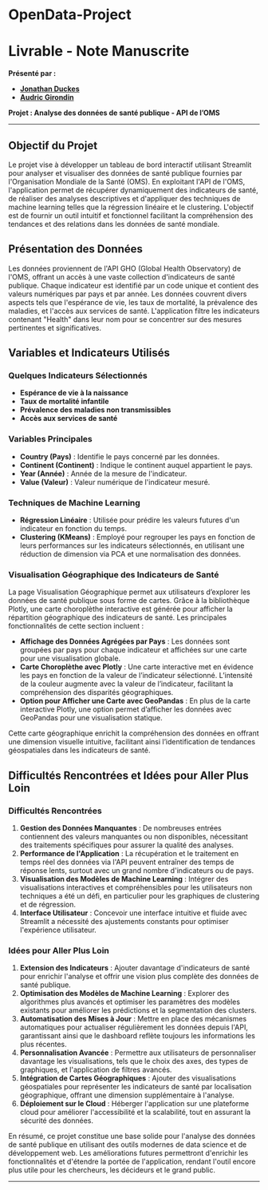 # OpenData-Project
# Livrable - Note Manuscrite

**Présenté par :**
- **[Jonathan Duckes](https://github.com/jonathanduc)**
- **[Audric Girondin](https://github.com/aaudric)**

**Projet : Analyse des données de santé publique - API de l’OMS**

---

## Objectif du Projet

Le projet vise à développer un tableau de bord interactif utilisant Streamlit pour analyser et visualiser des données de santé publique fournies par l'Organisation Mondiale de la Santé (OMS). En exploitant l'API de l'OMS, l'application permet de récupérer dynamiquement des indicateurs de santé, de réaliser des analyses descriptives et d'appliquer des techniques de machine learning telles que la régression linéaire et le clustering. L'objectif est de fournir un outil intuitif et fonctionnel facilitant la compréhension des tendances et des relations dans les données de santé mondiale.

## Présentation des Données

Les données proviennent de l'API GHO (Global Health Observatory) de l'OMS, offrant un accès à une vaste collection d'indicateurs de santé publique. Chaque indicateur est identifié par un code unique et contient des valeurs numériques par pays et par année. Les données couvrent divers aspects tels que l'espérance de vie, les taux de mortalité, la prévalence des maladies, et l'accès aux services de santé. L'application filtre les indicateurs contenant "Health" dans leur nom pour se concentrer sur des mesures pertinentes et significatives.

## Variables et Indicateurs Utilisés

### Quelques Indicateurs Sélectionnés

- **Espérance de vie à la naissance**
- **Taux de mortalité infantile**
- **Prévalence des maladies non transmissibles**
- **Accès aux services de santé**

### Variables Principales

- **Country (Pays)** : Identifie le pays concerné par les données.
- **Continent (Continent)** : Indique le continent auquel appartient le pays.
- **Year (Année)** : Année de la mesure de l'indicateur.
- **Value (Valeur)** : Valeur numérique de l'indicateur mesuré.

### Techniques de Machine Learning

- **Régression Linéaire** : Utilisée pour prédire les valeurs futures d'un indicateur en fonction du temps.
- **Clustering (KMeans)** : Employé pour regrouper les pays en fonction de leurs performances sur les indicateurs sélectionnés, en utilisant une réduction de dimension via PCA et une normalisation des données.

### Visualisation Géographique des Indicateurs de Santé

La page Visualisation Géographique permet aux utilisateurs d’explorer les données de santé publique sous forme de cartes. Grâce à la bibliothèque Plotly, une carte choroplèthe interactive est générée pour afficher la répartition géographique des indicateurs de santé. Les principales fonctionnalités de cette section incluent :

- **Affichage des Données Agrégées par Pays** : Les données sont groupées par pays pour chaque indicateur et affichées sur une carte pour une visualisation globale.
- **Carte Choroplèthe avec Plotly** : Une carte interactive met en évidence les pays en fonction de la valeur de l’indicateur sélectionné. L’intensité de la couleur augmente avec la valeur de l’indicateur, facilitant la compréhension des disparités géographiques.
- **Option pour Afficher une Carte avec GeoPandas** : En plus de la carte interactive Plotly, une option permet d’afficher les données avec GeoPandas pour une visualisation statique.

Cette carte géographique enrichit la compréhension des données en offrant une dimension visuelle intuitive, facilitant ainsi l’identification de tendances géospatiales dans les indicateurs de santé.

## Difficultés Rencontrées et Idées pour Aller Plus Loin

### Difficultés Rencontrées

1. **Gestion des Données Manquantes** : De nombreuses entrées contiennent des valeurs manquantes ou non disponibles, nécessitant des traitements spécifiques pour assurer la qualité des analyses.
2. **Performance de l'Application** : La récupération et le traitement en temps réel des données via l'API peuvent entraîner des temps de réponse lents, surtout avec un grand nombre d'indicateurs ou de pays.
3. **Visualisation des Modèles de Machine Learning** : Intégrer des visualisations interactives et compréhensibles pour les utilisateurs non techniques a été un défi, en particulier pour les graphiques de clustering et de régression.
4. **Interface Utilisateur** : Concevoir une interface intuitive et fluide avec Streamlit a nécessité des ajustements constants pour optimiser l'expérience utilisateur.

### Idées pour Aller Plus Loin

1. **Extension des Indicateurs** : Ajouter davantage d'indicateurs de santé pour enrichir l'analyse et offrir une vision plus complète des données de santé publique.
2. **Optimisation des Modèles de Machine Learning** : Explorer des algorithmes plus avancés et optimiser les paramètres des modèles existants pour améliorer les prédictions et la segmentation des clusters.
3. **Automatisation des Mises à Jour** : Mettre en place des mécanismes automatiques pour actualiser régulièrement les données depuis l'API, garantissant ainsi que le dashboard reflète toujours les informations les plus récentes.
4. **Personnalisation Avancée** : Permettre aux utilisateurs de personnaliser davantage les visualisations, tels que le choix des axes, des types de graphiques, et l'application de filtres avancés.
5. **Intégration de Cartes Géographiques** : Ajouter des visualisations géospatiales pour représenter les indicateurs de santé par localisation géographique, offrant une dimension supplémentaire à l'analyse.
6. **Déploiement sur le Cloud** : Héberger l'application sur une plateforme cloud pour améliorer l'accessibilité et la scalabilité, tout en assurant la sécurité des données.

En résumé, ce projet constitue une base solide pour l'analyse des données de santé publique en utilisant des outils modernes de data science et de développement web. Les améliorations futures permettront d'enrichir les fonctionnalités et d'étendre la portée de l'application, rendant l'outil encore plus utile pour les chercheurs, les décideurs et le grand public.

---


